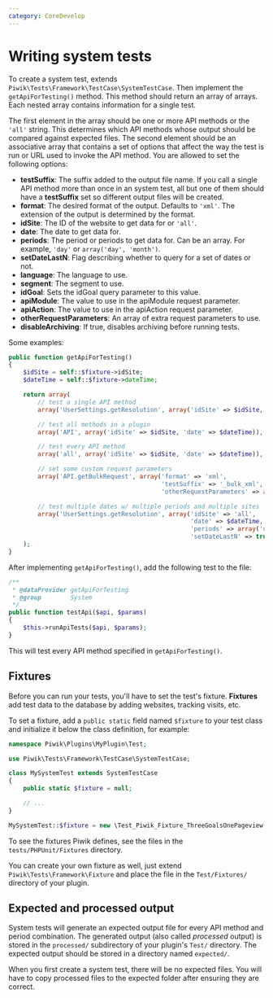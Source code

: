 ```yaml
---
category: CoreDevelop
---
```

# Writing system tests

To create a system test, extends `Piwik\Tests\Framework\TestCase\SystemTestCase`. Then implement the `getApiForTesting()` method. This method should return an array of arrays. Each nested array contains information for a single test.

The first element in the array should be one or more API methods or the `'all'` string. This determines which API methods whose output should be compared against expected files. The second element should be an associative array that contains a set of options that affect the way the test is run or URL used to invoke the API method. You are allowed to set the following options:

* **testSuffix**: The suffix added to the output file name. If you call a single API method more than once in an system test, all but one of them should have a **testSuffix** set so different output files will be created.
* **format**: The desired format of the output. Defaults to `'xml'`. The extension of the output is determined by the format.
* **idSite**: The ID of the website to get data for or `'all'`.
* **date**: The date to get data for.
* **periods**: The period or periods to get data for. Can be an array. For example, `'day'` or `array('day', 'month')`.
* **setDateLastN**: Flag describing whether to query for a set of dates or not.
* **language**: The language to use.
* **segment**: The segment to use.
* **idGoal**: Sets the idGoal query parameter to this value.
* **apiModule**: The value to use in the apiModule request parameter.
* **apiAction**: The value to use in the apiAction request parameter.
* **otherRequestParameters**: An array of extra request parameters to use.
* **disableArchiving**: If true, disables archiving before running tests.

Some examples:

```php
public function getApiForTesting()
{
    $idSite = self::$fixture->idSite;
    $dateTime = self::$fixture->dateTime;

    return array(
        // test a single API method
        array('UserSettings.getResolution', array('idSite' => $idSite, 'date' => $dateTime)),

        // test all methods in a plugin
        array('API', array('idSite' => $idSite, 'date' => $dateTime)),

        // test every API method
        array('all', array('idSite' => $idSite, 'date' => $dateTime)),

        // set some custom request parameters
        array('API.getBulkRequest', array('format' => 'xml',
                                          'testSuffix' => '_bulk_xml',
                                          'otherRequestParameters' => array('urls' => $bulkUrls))),

        // test multiple dates w/ multiple periods and multiple sites
        array('UserSettings.getResolution', array('idSite' => 'all',
                                                  'date' => $dateTime,
                                                  'periods' => array('day', 'week', 'month'),
                                                  'setDateLastN' => true)),
    );
}
```

After implementing `getApiForTesting()`, add the following test to the file:

```php
/**
 * @dataProvider getApiForTesting
 * @group        System
 */
public function testApi($api, $params)
{
    $this->runApiTests($api, $params);
}
```

This will test every API method specified in `getApiForTesting()`.

## Fixtures

Before you can run your tests, you'll have to set the test's fixture. **Fixtures** add test data to the database by adding websites, tracking visits, etc.

To set a fixture, add a `public static` field named `$fixture` to your test class and initialize it below the class definition, for example:

```php
namespace Piwik\Plugins\MyPlugin\Test;

use Piwik\Tests\Framework\TestCase\SystemTestCase;

class MySystemTest extends SystemTestCase
{
    public static $fixture = null;

    // ...
}

MySystemTest::$fixture = new \Test_Piwik_Fixture_ThreeGoalsOnePageview();
```

To see the fixtures Piwik defines, see the files in the `tests/PHPUnit/Fixtures` directory.

You can create your own fixture as well, just extend `Piwik\Tests\Framework\Fixture` and place the file in the `Test/Fixtures/` directory of your plugin.

## Expected and processed output

System tests will generate an expected output file for every API method and period combination. The generated output (also called *processed* output) is stored in the `processed/` subdirectory of your plugin's `Test/` directory. The expected output should be stored in a directory named `expected/`.

When you first create a system test, there will be no expected files. You will have to copy processed files to the expected folder after ensuring they are correct.
